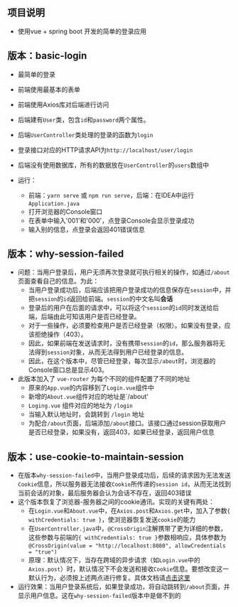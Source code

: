 ## 项目说明
* 使用vue + spring boot 开发的简单的登录应用

## 版本：basic-login
* 最简单的登录
* 前端使用最基本的表单
* 前端使用Axios库对后端进行访问
* 后端建有`User`类，包含`id`和`password`两个属性。
* 后端`UserController`类处理的登录的函数为`login`
* 登录接口对应的HTTP请求API为`http://localhost/user/login`
* 后端没有使用数据库，所有的数据放在`UserController`的`users`数组中
* 运行：

  * 前端：`yarn serve` 或 `npm run serve`，后端：在IDEA中运行`Application.java`
  * 打开浏览器的Console窗口
  * 在表单中输入'001'和'000'，点登录Console会显示登录成功
  * 输入别的信息，点登录会返回401错误信息

## 版本：why-session-failed
* 问题：当用户登录后，用户无须再次登录就可执行相关的操作，如通过`/about`页面查看自己的信息。为此：
  * 当用户登录成功后，后端应该把用户登录成功的信息保存在`session`中，并把`session`的`id`返回给前端。`session`的中文名叫**会话**
  * 登录后的用户在后面的请求中，可以将这个`session`的`id`同时发送给后端，后端由此可知该用户是否已经登录。
  * 对于一些操作，必须要检查用户是否已经登录（权限）。如果没有登录，应该拒绝操作（403）。
  * 因此，如果前端在发送请求时，没有携带`session`的`id`，那么服务器将无法得到`session`对象，从而无法得到用户已经登录的信息。
  * 因此，在这个版本中，尽管已经登录，每次显示`/about`时，浏览器的Console窗口总是显示403。
* 此版本加入了 `vue-router` 为每个不同的组件配置了不同的地址
   * 原来的`App.vue`的内容移到了`Login.vue`组件中
   * 新增的`About.vue`组件对应的地址是`/about'
   * `Loging.vue` 组件对应的地址为 `/login`
   * 当输入默认地址时，会跳转到 `/login` 地址
   * 为配合`/about`页面，后端添加`/about`接口。该接口通过session获取用户是否已经登录，如果没有，返回403，如果已经登录，返回用户信息

## 版本：use-cookie-to-maintain-session
* 在版本`why-session-failed`中，当用户登录成功后，后续的请求因为无法发送`Cookie`信息，所以服务器无法接收`Cookie`所传递的`session id`，从而无法找到当前会话的对象，最后服务器会认为会话不存在，返回403错误
* 这个版本恢复了浏览器-服务器之间的cookie通讯。实现的关键有两处：
  * 在`Login.vue`和`About.vue`中，在`Axios.post`和`Axios.get`中，加入了参数`{ withCredentials: true }`，使浏览器恢复发送`cookie`的能力
  * 在`UserController.java`中，`@CrossOrigin`注解携带了更为详细的参数，这些参数与前端的`{ withCredentials: true }`参数相响应，具体参数为`@CrossOrigin(value = "http://localhost:8080", allowCredentials = "true")`
  * 原理：默认情况下，当存在跨域的异步请求（如`Login.vue`中的`Axios.post`）时，默认情况下不会发送和接收`Cookie`信息。要想改变这一默认行为，必须按上述两点进行修复。具体文档请[点击这里](https://developer.mozilla.org/en-US/docs/Web/HTTP/CORS?redirectlocale=en-US&redirectslug=HTTP_access_control#Requests_with_credentials)
* 运行效果：当用户登录系统后，如果登录成功，将自动跳转到`/about`页面，并显示用户信息。这在`why-session-failed`版本中是做不到的

